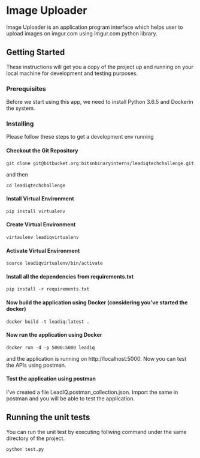 #  Image Uploader

 Image Uploader is an application program interface which helps user to upload images on imgur.com using imgur.com python library.

## Getting Started

These instructions will get you a copy of the project up and running on your local machine for development and testing purposes. 

### Prerequisites

Before we start using this app, we need to install Python 3.6.5  and Dockerin the system.

### Installing

Please follow these steps to get a development env running

#### Checkout the Git Repository

```
git clone git@bitbucket.org:bitsnbinaryinterns/leadiqtechchallenge.git 
```
and then 

```
cd leadiqtechchallenge
```

#### Install Virtual Environment

```
pip install virtualenv
```

#### Create Virtual Environment

```
virtaulenv leadiqvirtualenv
```

#### Activate Virtual Environment

```
source leadiqvirtualenv/bin/activate
```

#### Install all the dependencies from requirements.txt 

```
pip install -r requirements.txt
```

#### Now build the application using Docker (considering you've started the docker)

```
docker build -t leadiq:latest .
```

#### Now run the application using Docker

```
docker run -d -p 5000:5000 leadiq
```

and the application is running on http://localhost:5000. Now you can test the APIs using postman. 



#### Test the application using postman
I've created a file LeadIQ.postman_collection.json. Import the same in postman and you will be able to test the application.



## Running the unit tests

You can run the unit test by executing follwing command under the same directory of the project.
```
python test.py
```

